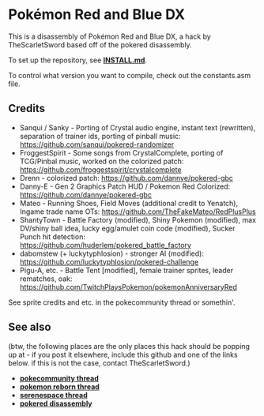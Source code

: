 # Pokémon Red and Blue DX

This is a disassembly of Pokémon Red and Blue DX, a hack by TheScarletSword based off of the pokered disassembly.

To set up the repository, see [**INSTALL.md**](INSTALL.md).

To control what version you want to compile, check out the constants.asm file.

## Credits

* Sanqui / Sanky - Porting of Crystal audio engine, instant text (rewritten), separation of trainer ids, porting of pinball music: https://github.com/sanqui/pokered-randomizer
* FroggestSpirit - Some songs from CrystalComplete, porting of TCG/Pinbal music, worked on the colorized patch: https://github.com/froggestspirit/crystalcomplete
* Drenn - colorized patch: https://github.com/dannye/pokered-gbc
* Danny-E - Gen 2 Graphics Patch HUD / Pokemon Red Colorized: https://github.com/dannye/pokered-gbc
* Mateo - Running Shoes, Field Moves (additional credit to Yenatch), Ingame trade name OTs: https://github.com/TheFakeMateo/RedPlusPlus
* ShantyTown - Battle Factory (modified), Shiny Pokemon (modified), max DV/shiny ball idea, lucky egg/amulet coin code (modified), Sucker Punch hit detection: https://github.com/huderlem/pokered_battle_factory
* dabomstew (+ luckytyphlosion) - stronger AI (modified): https://github.com/luckytyphlosion/pokered-challenge
* Pigu-A, etc. - Battle Tent [modified], female trainer sprites, leader rematches, oak: https://github.com/TwitchPlaysPokemon/pokemonAnniversaryRed

See sprite credits and etc. in the pokecommunity thread or somethin'.

## See also

(btw, the following places are the only places this hack should be popping up at - if you post it elsewhere, include this github and one of the links below. if this is not the case, contact TheScarletSword.)

* [**pokecommunity thread**][pokecommunity]
* [**pokemon reborn thread**][reborn]
* [**serenespace thread**][serenespace]
* [**pokered disassembly**][pokered]

[pokecommunity]: http://www.pokecommunity.com/showthread.php?t=360339
[reborn]: http://www.pokemonreborn.com/forum/index.php?showtopic=19254
[serenespace]: http://s15.zetaboards.com/SereneSpace/topic/8289096/1/
[pokered]: https://github.com/pret/pokered
